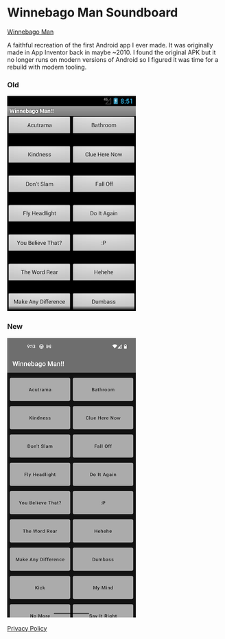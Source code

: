 # Winnebago Man Soundboard

[Winnebago Man](https://www.youtube.com/watch?v=zSWUWPx2VeQ)

A faithful recreation of the first Android app I ever made. It was originally made in App Inventor 
back in maybe ~2010. I found the original APK but it no longer runs on modern versions of Android so
I figured it was time for a rebuild with modern tooling.

### Old

![Old](screenshots/old.png?raw=true)

### New

![New](screenshots/new.png?raw=true)

[Privacy Policy](privacy_policy.html)